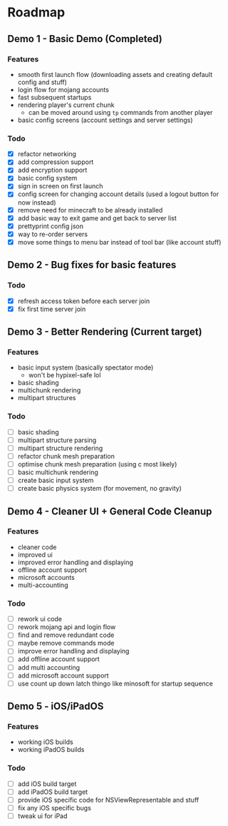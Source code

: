 # Roadmap

## Demo 1 - Basic Demo (Completed)

### Features

- smooth first launch flow (downloading assets and creating default config and stuff)
- login flow for mojang accounts
- fast subsequent startups
- rendering player's current chunk
  - can be moved around using ```tp``` commands from another player
- basic config screens (account settings and server settings)

### Todo

- [x] refactor networking
- [x] add compression support
- [x] add encryption support
- [x] basic config system
- [x] sign in screen on first launch
- [x] config screen for changing account details (used a logout button for now instead)
- [x] remove need for minecraft to be already installed
- [x] add basic way to exit game and get back to server list
- [x] prettyprint config json
- [x] way to re-order servers
- [x] move some things to menu bar instead of tool bar (like account stuff)

## Demo 2 - Bug fixes for basic features

### Todo

- [x] refresh access token before each server join
- [x] fix first time server join

## Demo 3 - Better Rendering (Current target)

### Features

- basic input system (basically spectator mode)
  - won't be hypixel-safe lol
- basic shading
- multichunk rendering
- multipart structures

### Todo

- [ ] basic shading
- [ ] multipart structure parsing
- [ ] multipart structure rendering
- [ ] refactor chunk mesh preparation
- [ ] optimise chunk mesh preparation (using c most likely)
- [ ] basic multichunk rendering
- [ ] create basic input system
- [ ] create basic physics system (for movement, no gravity)

## Demo 4 - Cleaner UI + General Code Cleanup

### Features

- cleaner code
- improved ui
- improved error handling and displaying
- offline account support
- microsoft accounts
- multi-accounting

### Todo

- [ ] rework ui code
- [ ] rework mojang api and login flow
- [ ] find and remove redundant code
- [ ] maybe remove commands mode
- [ ] improve error handling and displaying
- [ ] add offline account support
- [ ] add multi accounting
- [ ] add microsoft account support
- [ ] use count up down latch thingo like minosoft for startup sequence

## Demo 5 - iOS/iPadOS

### Features

- working iOS builds
- working iPadOS builds

### Todo

- [ ] add iOS build target
- [ ] add iPadOS build target
- [ ] provide iOS specific code for NSViewRepresentable and stuff
- [ ] fix any iOS specific bugs
- [ ] tweak ui for iPad